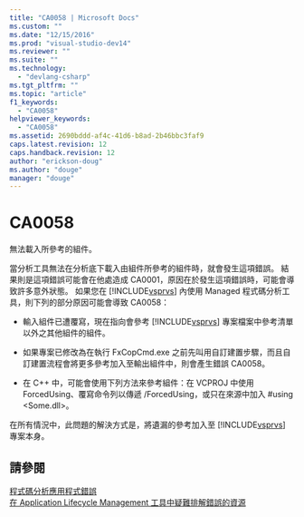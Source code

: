 ```yaml
---
title: "CA0058 | Microsoft Docs"
ms.custom: ""
ms.date: "12/15/2016"
ms.prod: "visual-studio-dev14"
ms.reviewer: ""
ms.suite: ""
ms.technology: 
  - "devlang-csharp"
ms.tgt_pltfrm: ""
ms.topic: "article"
f1_keywords: 
  - "CA0058"
helpviewer_keywords: 
  - "CA0058"
ms.assetid: 2690bddd-af4c-41d6-b8ad-2b46bbc3faf9
caps.latest.revision: 12
caps.handback.revision: 12
author: "erickson-doug"
ms.author: "douge"
manager: "douge"
---
```

# CA0058
無法載入所參考的組件。  
  
 當分析工具無法在分析底下載入由組件所參考的組件時，就會發生這項錯誤。  結果則是這項錯誤可能會在他處造成 CA0001，原因在於發生這項錯誤時，可能會導致許多意外狀態。  如果您在 [!INCLUDE[vsprvs](../code-quality/includes/vsprvs_md.md)] 內使用 Managed 程式碼分析工具，則下列的部分原因可能會導致 CA0058：  
  
-   輸入組件已遭覆寫，現在指向會參考 [!INCLUDE[vsprvs](../code-quality/includes/vsprvs_md.md)] 專案檔案中參考清單以外之其他組件的組件。  
  
-   如果專案已修改為在執行 FxCopCmd.exe 之前先叫用自訂建置步驟，而且自訂建置流程會將更多參考加入至輸出組件中，則會產生錯誤 CA0058。  
  
-   在 C\+\+ 中，可能會使用下列方法來參考組件：在 VCPROJ 中使用 ForcedUsing、覆寫命令列以傳遞 \/ForcedUsing，或只在來源中加入 \#using \<Some.dll\>。  
  
 在所有情況中，此問題的解決方式是，將遺漏的參考加入至 [!INCLUDE[vsprvs](../code-quality/includes/vsprvs_md.md)] 專案本身。  
  
## 請參閱  
 [程式碼分析應用程式錯誤](../code-quality/code-analysis-application-errors.md)   
 [在 Application Lifecycle Management 工具中疑難排解錯誤的資源](../Topic/Resources%20for%20Troubleshooting%20Errors%20in%20Application%20Lifecycle%20Management%20Tools.md)